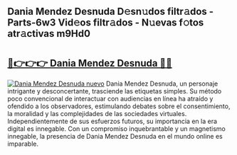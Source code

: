 ## Dania Mendez Desnuda D𝚎sn𝚞dos filtr𝚊dos - Parts-6w3 Vid𝚎os filtr𝚊dos - N𝚞evas f𝚘tos atr𝚊ctivas m9Hd0

# <h2><a href="http://mb7asqy.tromn.icu/?c=Dania+Mendez+Desnuda">🔗👉👉👉 Dania Mendez Desnuda 🔗🔗</a></h2>

[![Dania Mendez Desnuda nuevo](https://i.imgur.com/pEAQMta.gif)](http://mb7asqy.tromn.icu/?c=Dania+Mendez+Desnuda)
Dania Mendez Desnuda, un personaje intrigante y desconcertante, trasciende las etiquetas simples. Su método poco convencional de interactuar con audiencias en línea ha atraído y ofendido a los observadores, estimulando debates sobre el consentimiento, la moralidad y las complejidades de las sociedades virtuales. Independientemente de sus esfuerzos futuros, su importancia en la era digital es innegable. Con un compromiso inquebrantable y un magnetismo innegable, la presencia de Dania Mendez Desnuda en el mundo online es imparable.
